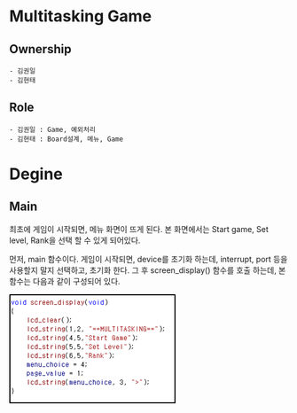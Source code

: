 # Multitasking Game

## Ownership
    - 김권일
    - 김현태

## Role
    - 김권일 : Game, 예외처리
    - 김현태 : Board설계, 메뉴, Game


# Degine

## Main
 최초에 게임이 시작되면, 메뉴 화면이 뜨게 된다. 본 화면에서는 Start game, Set level, Rank을 선택 할 수 있게 되어있다. 
	
 먼저, main 함수이다. 게임이 시작되면, device를 초기화 하는데, interrupt, port 등을 사용할지 말지 선택하고, 초기화 한다. 그 후 screen_display() 함수를 호출 하는데, 본 함수는 다음과 같이 구성되어 있다.

![](./Images/01.png)


